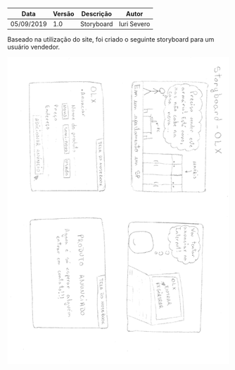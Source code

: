 | Data | Versão | Descrição | Autor |
| --- | --- | --- | --- |
| 05/09/2019 | 1.0 | Storyboard  | Iuri Severo |

Baseado na utilização do site, foi criado o seguinte storyboard para um usuário vendedor.

![Storyboard Comprador](https://raw.githubusercontent.com/Interacao-Humano-Computador/2019.2-OLX/master/img/storyboard_v1/venda.jpg)